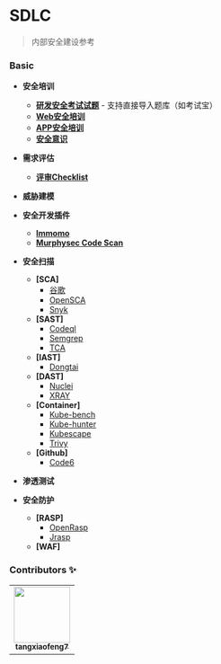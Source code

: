 # SDLC

> 内部安全建设参考

### Basic 

* **安全培训**
    * **[研发安全考试试题](./subject/%E7%A0%94%E5%8F%91%E5%AE%89%E5%85%A8.xlsx)** - 支持直接导入题库（如考试宝）
    * **[Web安全培训]()**
    * **[APP安全培训]()**
    * **[安全意识]()**

* **需求评估**
    * **[评审Checklist]()** 
* **威胁建模**
* **安全开发插件**
    * **[Immomo](https://github.com/momosecurity/momo-code-sec-inspector-java)** 
    * **[Murphysec Code Scan](https://github.com/murphysecurity/murphysec)**
* **安全扫描**
    * **[SCA]** 
        * [谷歌](https://deps.dev/)
        * [OpenSCA](https://github.com/XmirrorSecurity/OpenSCA-cli)
        * [Snyk](https://snyk.io/)
    * **[SAST]** 
        * [Codeql](https://github.com/github/codeql)
        * [Semgrep](https://github.com/returntocorp/semgrep)
        * [TCA](https://github.com/Tencent/CodeAnalysis)
    * **[IAST]** 
        * [Dongtai](https://github.com/HXSecurity/DongTai)
    * **[DAST]** 
        * [Nuclei](https://github.com/HXSecurity/DongTai)
        * [XRAY](https://github.com/HXSecurity/DongTai)
    * **[Container]** 
        * [Kube-bench](https://github.com/aquasecurity/kube-bench)
        * [Kube-hunter](https://github.com/aquasecurity/kube-hunter)
        * [Kubescape](https://github.com/armosec/kubescape )
        * [Trivy](https://github.com/aquasecurity/trivy)
    * **[Github]** 
        * [Code6](https://github.com/4x99/code6)
* **渗透测试**
* **安全防护**
    * **[RASP]** 
        * [OpenRasp](https://github.com/baidu/openrasp)
        * [Jrasp](https://github.com/jvm-rasp/jrasp-agent)
    * **[WAF]** 



### Contributors ✨

<table>
  <tbody>
    <tr>
      <td align="center"><a href="https://github.com/tangxiaofeng7"><img src="https://avatars.githubusercontent.com/u/45926593?v=4" width="100px;" ><br /><sub><b>tangxiaofeng7</b></sub></a>
    </tr>
  </tbody>
</table>